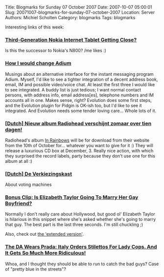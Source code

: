 Title: Blogmarks for Sunday 07 October 2007
Date: 2007-10-07 05:00:01
Slug: 20071007-blogmarks-for-sunday-07-october-2007
Location: Server
Authors: Michiel Scholten
Category: blogmarks
Tags: blogmarks

<p>Interesting links of this week:</p>
<h3><a href="http://www.brighthand.com/default.asp?newsID=13376">Third-Generation Nokia Internet Tablet Getting Close?</a></h3>
<p>Is this the successor to Nokia's N800? /me likes :)</p>
<h3><a href="http://brok3n.org/archivesextreme/2007/09/how_i_would_cha.html">How I would change Adium</a></h3>
<p>Musings about an alternative interface for the instant messaging program Adium. Myself, I'd like to see a tighter integration of a decent address book, email, IM and possible video/voice chat. At least the first three I would like to see integrated. A buddy list is just tedious; I want normal contact persons, with address info, email address[es], telephone numbers and IM accounts all in one. Makes sense, right? Evolution does some first steps, and the Evolution plugin for Pidgin is OK-ish too, but I'd like to see it integrated. And Evolution needs some tender loving care... Whole lots of it.</p>
<h3><a href="http://3voor12.vpro.nl/artikelen/artikel/36887169">[Dutch] Nieuw album Radiohead verschijnt zomaar over tien dagen!</a></h3>
<p>Radiohead's album <a href="http://en.wikipedia.org/wiki/In_Rainbows">In Rainbows</a> will be for download from their website from the 10th of October for... whatever you want to give for it :) They will release a luxurious CD box at December, 3. Really nice action, with which they surprised the record labels, party because they don't use one for this album at all :)</p>
<h3><a href="http://www.wijvertrouwenstemcomputersniet.nl/other/strip/">[Dutch] De Verkiezingskast</a></h3>
<p>About voting machines</p>
<h3><a href="http://jezebel.com/gossip/bonus-clip/is-elizabeth-taylor-going-to-marry-her-gay-boyfriend-305199.php">Bonus Clip: Is Elizabeth Taylor Going To Marry Her Gay Boyfriend?</a></h3>
<p>Normally I don't really care about Hollywood, but good ol' Elizabeth Taylor is hilarious in this snippet where she's asked whether she's going to marry that guy. The best part is the last three seconds. I'm still chuckling ;)</p>

<p>Also, check out <a href="http://jezebel.com/gossip/bonus-clip/omg-theres-more-elizabeth-taylor-red-carpet-footage-305225.php">the 'extended version'</a>.</p>
<h3><a href="http://jezebel.com/gossip/the-da-wears-prada/italy-orders-stilettos-for-lady-cops-and-it-gets-so-much-more-ridiculous-304767.php">The DA Wears Prada: Italy Orders Stilettos For Lady Cops. And It Gets So Much More Ridiculous!</a></h3>
<p>Whoa, and I thought they should be able to run to catch the bad guys? Case of "pretty blue in the streets"?</p>
